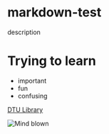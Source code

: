 # markdown-test
description

# Trying to learn

* important
* fun
* confusing

[DTU Library](http://www.bibliotek.dtu.dk)

![Mind blown](http://herbalwellnesscenter.com/wp-content/uploads/2015/07/mind-blown.jpeg)

